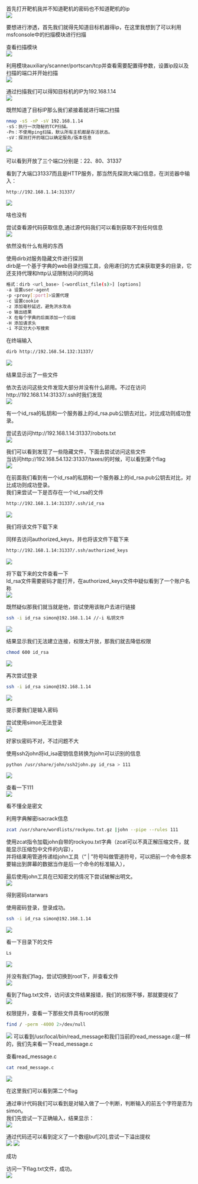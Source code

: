 首先打开靶机我并不知道靶机的密码也不知道靶机的ip<br />![](https://img-blog.csdnimg.cn/20210309115152880.png#crop=0&crop=0&crop=1&crop=1&id=t0LgQ&originHeight=163&originWidth=507&originalType=binary&ratio=1&rotation=0&showTitle=false&status=done&style=none&title=)

要想进行渗透，首先我们就得先知道目标机器得ip，在这里我想到了可以利用msfconsole中的扫描模块进行扫描

查看扫描模块<br />![](https://img-blog.csdnimg.cn/20210309115157544.png#crop=0&crop=0&crop=1&crop=1&id=ATrDU&originHeight=145&originWidth=554&originalType=binary&ratio=1&rotation=0&showTitle=false&status=done&style=none&title=)

利用模块auxiliary/scanner/portscan/tcp并查看需要配置得参数，设置ip段以及扫描的端口并开始扫描<br />![](https://img-blog.csdnimg.cn/20210309115204186.png?x-oss-process=image/watermark,type_ZmFuZ3poZW5naGVpdGk,shadow_10,text_aHR0cHM6Ly9ibG9nLmNzZG4ubmV0L3FxXzQ0Mjc2NzQx,size_16,color_FFFFFF,t_70#crop=0&crop=0&crop=1&crop=1&id=g2Ahg&originHeight=317&originWidth=554&originalType=binary&ratio=1&rotation=0&showTitle=false&status=done&style=none&title=)

通过扫描我们可以得知目标机的IP为192.168.1.14<br />![](https://img-blog.csdnimg.cn/20210309115209570.png#crop=0&crop=0&crop=1&crop=1&id=Jgffa&originHeight=66&originWidth=490&originalType=binary&ratio=1&rotation=0&showTitle=false&status=done&style=none&title=)

既然知道了目标IP那么我们紧接着就进行端口扫描
```bash
nmap -sS -nP -sV 192.168.1.14
-sS：执行一次隐秘的TCP扫描。
-Pn：不使用ping扫描，默认所有主机都是存活状态。
-sV：探测打开的端口以确定服务/版本信息
```
![](https://img-blog.csdnimg.cn/20210309115215926.png#crop=0&crop=0&crop=1&crop=1&id=VgeGC&originHeight=176&originWidth=554&originalType=binary&ratio=1&rotation=0&showTitle=false&status=done&style=none&title=)

可以看到开放了三个端口分别是：22、80、31337

看到了大端口31337而且是HTTP服务，那当然先探测大端口信息，在浏览器中输入：
```bash
http://192.168.1.14:31337/
```
![](https://img-blog.csdnimg.cn/20210309115220653.png#crop=0&crop=0&crop=1&crop=1&id=xtJNk&originHeight=114&originWidth=554&originalType=binary&ratio=1&rotation=0&showTitle=false&status=done&style=none&title=)

啥也没有

尝试查看源代码获取信息,通过源代码我们可以看到获取不到任何信息<br />![](https://img-blog.csdnimg.cn/20210309115224765.png#crop=0&crop=0&crop=1&crop=1&id=jVCwf&originHeight=90&originWidth=554&originalType=binary&ratio=1&rotation=0&showTitle=false&status=done&style=none&title=)

依然没有什么有用的东西

使用dirb对服务隐藏文件进行探测<br />dirb是一个基于字典的web目录扫描工具，会用递归的方式来获取更多的目录，它还支持代理和http认证限制访问的网站
```bash
格式：dirb <url_base> [<wordlist_file(s)>] [options]
-a 设置user-agent
-p <proxy[:port]>设置代理
-c 设置cookie
-z 添加毫秒延迟，避免洪水攻击
-o 输出结果
-X 在每个字典的后面添加一个后缀
-H 添加请求头
-i 不区分大小写搜索
```

在终端输入
```bash
dirb http://192.168.54.132:31337/
```
![](https://img-blog.csdnimg.cn/20210309115230906.png#crop=0&crop=0&crop=1&crop=1&id=oUoRs&originHeight=199&originWidth=501&originalType=binary&ratio=1&rotation=0&showTitle=false&status=done&style=none&title=)

结果显示出了一些文件

依次去访问这些文件发现大部分并没有什么卵用。不过在访问http://192.168.1.14:31337/.ssh时我们发现<br />![](https://img-blog.csdnimg.cn/20210309115236713.png#crop=0&crop=0&crop=1&crop=1&id=aBJJB&originHeight=102&originWidth=428&originalType=binary&ratio=1&rotation=0&showTitle=false&status=done&style=none&title=)

有一个id_rsa的私钥和一个服务器上的id_rsa.pub公钥去对比，对比成功则成功登录。

尝试去访问http://192.168.1.14:31337/robots.txt<br />![](https://img-blog.csdnimg.cn/20210309115242886.png#crop=0&crop=0&crop=1&crop=1&id=ytctV&originHeight=142&originWidth=470&originalType=binary&ratio=1&rotation=0&showTitle=false&status=done&style=none&title=)

我们可以看到发现了一些隐藏文件，下面去尝试访问这些文件<br />当访问http://192.168.54.132:31337/taxes/的时候，可以看到第个flag<br />![](https://img-blog.csdnimg.cn/20210309115247754.png#crop=0&crop=0&crop=1&crop=1&id=SycPx&originHeight=99&originWidth=402&originalType=binary&ratio=1&rotation=0&showTitle=false&status=done&style=none&title=)

在前面我们看到有一个id_rsa的私钥和一个服务器上的id_rsa.pub公钥去对比，对比成功则成功登录。<br />我们来尝试一下是否存在一个id_rsa的文件
```bash
http://192.168.1.14:31337/.ssh/id_rsa
```
![](https://img-blog.csdnimg.cn/20210309115251901.png#crop=0&crop=0&crop=1&crop=1&id=z6jbB&originHeight=185&originWidth=433&originalType=binary&ratio=1&rotation=0&showTitle=false&status=done&style=none&title=)

我们将该文件下载下来

同样去访问authorized_keys，并也将该文件下载下来
```bash
http://192.168.1.14:31337/.ssh/authorized_keys
```
![](https://img-blog.csdnimg.cn/20210309115255811.png#crop=0&crop=0&crop=1&crop=1&id=nyvve&originHeight=170&originWidth=414&originalType=binary&ratio=1&rotation=0&showTitle=false&status=done&style=none&title=)

将下载下来的文件查看一下<br />Id_rsa文件需要密码才能打开，在authorized_keys文件中疑似看到了一个账户名称<br />![](https://img-blog.csdnimg.cn/20210309115300357.png#crop=0&crop=0&crop=1&crop=1&id=nt53J&originHeight=68&originWidth=351&originalType=binary&ratio=1&rotation=0&showTitle=false&status=done&style=none&title=)

既然疑似那我们就当就是他，尝试使用该账户去进行链接
```bash
ssh -i id_rsa simon@192.168.1.14 //-i 私钥文件
```
![](https://img-blog.csdnimg.cn/20210309115304920.png#crop=0&crop=0&crop=1&crop=1&id=uW1jb&originHeight=185&originWidth=554&originalType=binary&ratio=1&rotation=0&showTitle=false&status=done&style=none&title=)

结果显示我们无法建立连接，权限太开放，那我们就去降低权限
```bash
chmod 600 id_rsa
```
![](https://img-blog.csdnimg.cn/20210309115309780.png#crop=0&crop=0&crop=1&crop=1&id=GPg2S&originHeight=86&originWidth=473&originalType=binary&ratio=1&rotation=0&showTitle=false&status=done&style=none&title=)

再次尝试登录
```bash
ssh -i id_rsa simon@192.168.1.14
```
![](https://img-blog.csdnimg.cn/20210309115313626.png#crop=0&crop=0&crop=1&crop=1&id=ylZgy&originHeight=42&originWidth=466&originalType=binary&ratio=1&rotation=0&showTitle=false&status=done&style=none&title=)

提示要我们是输入密码

尝试使用simon无法登录<br />![](https://img-blog.csdnimg.cn/20210309115318207.png#crop=0&crop=0&crop=1&crop=1&id=EAhTy&originHeight=96&originWidth=456&originalType=binary&ratio=1&rotation=0&showTitle=false&status=done&style=none&title=)

好家伙密码不对，不过问题不大

使用ssh2john将id_isa密钥信息转换为john可以识别的信息
```bash
python /usr/share/john/ssh2john.py id_rsa > 111
```
![](https://img-blog.csdnimg.cn/20210309115325988.png#crop=0&crop=0&crop=1&crop=1&id=SN6MN&originHeight=50&originWidth=554&originalType=binary&ratio=1&rotation=0&showTitle=false&status=done&style=none&title=)

查看一下111<br />![](https://img-blog.csdnimg.cn/20210309115331440.png?x-oss-process=image/watermark,type_ZmFuZ3poZW5naGVpdGk,shadow_10,text_aHR0cHM6Ly9ibG9nLmNzZG4ubmV0L3FxXzQ0Mjc2NzQx,size_16,color_FFFFFF,t_70#crop=0&crop=0&crop=1&crop=1&id=AdqSS&originHeight=237&originWidth=458&originalType=binary&ratio=1&rotation=0&showTitle=false&status=done&style=none&title=)

看不懂全是密文

利用字典解密isacrack信息
```bash
zcat /usr/share/wordlists/rockyou.txt.gz |john --pipe --rules 111
```

使用zcat指令加载john自带的rockyou.txt字典（zcat可以不真正解压缩文件，就能显示压缩包中文件的内容），<br />并将结果用管道传递给john工具（“ | ”符号叫做管道符号，可以把前一个命令原本要输出到屏幕的数据当作是后一个命令的标准输入），

最后使用john工具在已知密文的情况下尝试破解出明文。<br />![](https://img-blog.csdnimg.cn/20210309115336469.png#crop=0&crop=0&crop=1&crop=1&id=odWqE&originHeight=154&originWidth=554&originalType=binary&ratio=1&rotation=0&showTitle=false&status=done&style=none&title=)

得到密码starwars

使用密码登录，登录成功。
```bash
ssh -i id_rsa simon@192.168.1.14
```
![](https://img-blog.csdnimg.cn/20210309115340326.png#crop=0&crop=0&crop=1&crop=1&id=cJzQH&originHeight=181&originWidth=554&originalType=binary&ratio=1&rotation=0&showTitle=false&status=done&style=none&title=)

看一下目录下的文件
```bash
Ls
```

![](https://img-blog.csdnimg.cn/20210309115344673.png#crop=0&crop=0&crop=1&crop=1&id=Mlt7P&originHeight=38&originWidth=231&originalType=binary&ratio=1&rotation=0&showTitle=false&status=done&style=none&title=)

并没有我们flag，尝试切换到root下，并查看文件<br />![](https://img-blog.csdnimg.cn/20210309115348166.png#crop=0&crop=0&crop=1&crop=1&id=iMSiE&originHeight=37&originWidth=222&originalType=binary&ratio=1&rotation=0&showTitle=false&status=done&style=none&title=)

看到了flag.txt文件，访问该文件结果报错，我们的权限不够，那就要提权了<br />![](https://img-blog.csdnimg.cn/20210309115351609.png#crop=0&crop=0&crop=1&crop=1&id=Ugoa2&originHeight=42&originWidth=318&originalType=binary&ratio=1&rotation=0&showTitle=false&status=done&style=none&title=)

权限提升，查看一下那些文件具有root的权限
```bash
find / -perm -4000 2>/dev/null
```
![](https://img-blog.csdnimg.cn/20210309115356323.png?x-oss-process=image/watermark,type_ZmFuZ3poZW5naGVpdGk,shadow_10,text_aHR0cHM6Ly9ibG9nLmNzZG4ubmV0L3FxXzQ0Mjc2NzQx,size_16,color_FFFFFF,t_70#crop=0&crop=0&crop=1&crop=1&id=UPYwI&originHeight=229&originWidth=416&originalType=binary&ratio=1&rotation=0&showTitle=false&status=done&style=none&title=)
可以看到/usr/local/bin/read_message和我们当前的read_message.c是一样的，我们先来看一下read_message.c

查看read_message.c
```bash
cat read_message.c
```
![](https://img-blog.csdnimg.cn/20210309115408138.png?x-oss-process=image/watermark,type_ZmFuZ3poZW5naGVpdGk,shadow_10,text_aHR0cHM6Ly9ibG9nLmNzZG4ubmV0L3FxXzQ0Mjc2NzQx,size_16,color_FFFFFF,t_70#crop=0&crop=0&crop=1&crop=1&id=aFX70&originHeight=251&originWidth=554&originalType=binary&ratio=1&rotation=0&showTitle=false&status=done&style=none&title=)

在这里我们可以看到第二个flag

通过审计代码我们可以看到是对输入做了一个判断，判断输入的前五个字符是否为simon。<br />我们先尝试一下正确输入，结果显示：<br />![](https://img-blog.csdnimg.cn/20210309115414777.png#crop=0&crop=0&crop=1&crop=1&id=WJlUD&originHeight=140&originWidth=554&originalType=binary&ratio=1&rotation=0&showTitle=false&status=done&style=none&title=)

通过代码还可以看到定义了一个数组buf[20],尝试一下溢出提权<br />![](https://img-blog.csdnimg.cn/20210309115419652.png#crop=0&crop=0&crop=1&crop=1&id=Fjet5&originHeight=84&originWidth=277&originalType=binary&ratio=1&rotation=0&showTitle=false&status=done&style=none&title=)
![](https://img-blog.csdnimg.cn/202103091154258.png#crop=0&crop=0&crop=1&crop=1&id=bVFky&originHeight=110&originWidth=461&originalType=binary&ratio=1&rotation=0&showTitle=false&status=done&style=none&title=)

成功

访问一下flag.txt文件，成功。<br />![](https://img-blog.csdnimg.cn/2021030911542978.png#crop=0&crop=0&crop=1&crop=1&id=cEopc&originHeight=70&originWidth=433&originalType=binary&ratio=1&rotation=0&showTitle=false&status=done&style=none&title=)
